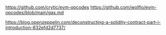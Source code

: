 https://github.com/crytic/evm-opcodes
https://github.com/wolflo/evm-opcodes/blob/main/gas.md

https://blog.openzeppelin.com/deconstructing-a-solidity-contract-part-i-introduction-832efd2d7737/